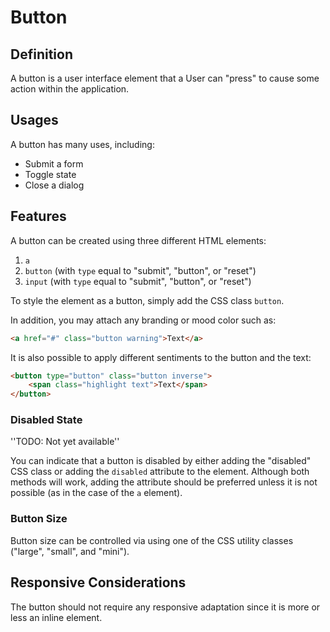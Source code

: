 # Button

## Definition

A button is a user interface element that a User can "press" to cause some action within the application.

## Usages

A button has many uses, including:

* Submit a form
* Toggle state
* Close a dialog

## Features

A button can be created using three different HTML elements:

1. `a`
2. `button` (with `type` equal to "submit", "button", or "reset")
3. `input` (with `type` equal to "submit", "button", or "reset")

To style the element as a button, simply add the CSS class `button`. 

In addition, you may attach any branding or mood color such as:

```html
<a href="#" class="button warning">Text</a>
```

It is also possible to apply different sentiments to the button and the text:

```html
<button type="button" class="button inverse">
    <span class="highlight text">Text</span>
</button>
```

### Disabled State

''TODO: Not yet available''

You can indicate that a button is disabled by either adding the "disabled" CSS 
class or adding the `disabled` attribute to the element. Although both methods 
will work, adding the attribute should be preferred unless it is not possible 
(as in the case of the `a` element).

### Button Size

Button size can be controlled via using one of the CSS utility classes 
("large", "small", and "mini").

## Responsive Considerations

The button should not require any responsive adaptation since it is more or less an inline element.